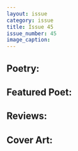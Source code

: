 ```yaml
---
layout: issue
category: issue
title: Issue 45
issue_number: 45
image_caption: 
---
```


## Poetry:

## Featured Poet:

## Reviews:

## Cover Art:
